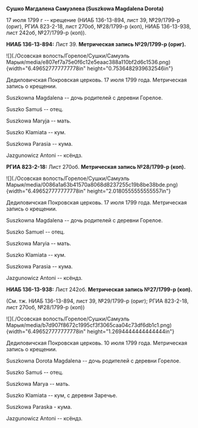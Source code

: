 **Сушко Магдалена Самуэлева (Suszkowa Magdalena Dorota)**

17 июля 1799 г -- крещение (НИАБ 136-13-894, лист 39, №29/1799-р (ориг),
РГИА 823-2-18, лист 270об, №28/1799-р (коп), НИАБ 136-13-938, лист
242об, №27/1799-р (коп)).

**НИАБ 136-13-894:** Лист 39. **Метрическая запись №29/1799-р (ориг).**

![](./Осовская волость/Горелое/Сушки/Самуэль Марыя/media/e807ef7a75e0f6c12e5eaac388a110bf2d6c1536.png){width="6.496527777777778in"
height="0.7536482939632546in"}

Дедиловичская Покровская церковь. 17 июля 1799 года. Метрическая запись
о крещении.

Suszkowna Magdalena -- дочь родителей с деревни Горелое.

Suszko Samuś -- отец.

Suszkowa Maryja -- мать.

Suszko Klamiata -- кум.

Suszkowa Parasia -- кума.

Jazgunowicz Antoni -- ксёндз.

**РГИА 823-2-18:** Лист 270об. **Метрическая запись №28/1799-р (коп).**

![](./Осовская волость/Горелое/Сушки/Самуэль Марыя/media/0086a1a63b41570a8068d8237255c19b8be38bde.png){width="6.496527777777778in"
height="2.0180555555555557in"}

Дедиловичская Покровская церковь. 17 июля 1799 года. Метрическая запись
о крещении.

Suszkowna Magdalena -- дочь родителей с деревни Горелое.

Suszko Samuel -- отец.

Suszkowa Maryia -- мать.

Suszko Klamiata -- кум.

Suszkowa Parasia -- кума.

Jazgunowicz Antoni -- ксёндз.

**НИАБ 136-13-938:** Лист 242об. **Метрическая запись №27/1799-р
(коп).**

(См. тж. НИАБ 136-13-894, лист 39, №29/1799-р (ориг); РГИА 823-2-18,
лист 270об, №28/1799-р (коп))

![](./Осовская волость/Горелое/Сушки/Самуэль Марыя/media/b7d907f8672c1995cf3f3065caa04c73df6db1c1.png){width="6.496527777777778in"
height="1.2694444444444444in"}

Дедиловичская Покровская церковь. 10 июля 1799 года. Метрическая запись
о крещении.

Suszkowna Dorota Magdalena -- дочь родителей с деревни Горелое.

Suszko Samuś -- отец.

Suszkowa Marya -- мать.

Suszko Klamiata -- кум, с деревни Заречье.

Suszkowa Paraska - кума.

Jazgunowicz Antoni -- ксёндз.
